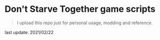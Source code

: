 # Don't Starve Together game scripts

> I upload this repo just for personal usage, modding and reference.

last update: 2021/02/22
